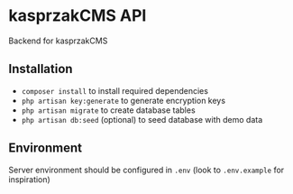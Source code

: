 # kasprzakCMS API
Backend for kasprzakCMS

## Installation
 * `composer install` to install required dependencies
 * `php artisan key:generate` to generate encryption keys
 * `php artisan migrate` to create database tables
 * `php artisan db:seed` (optional) to seed database with demo data
 
## Environment
Server environment should be configured in `.env` (look to `.env.example` for inspiration)